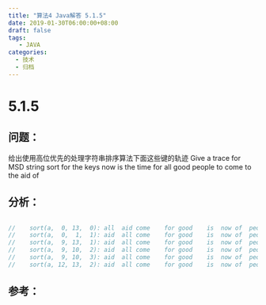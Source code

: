 ```yaml
---
title: "算法4 Java解答 5.1.5"
date: 2019-01-30T06:00:00+08:00
draft: false
tags:
   - JAVA
categories:
  - 技术
  - 归档
---
```



# 5.1.5

## 问题：

给出使用高位优先的处理字符串排序算法下面这些键的轨迹
Give a trace for MSD string sort for the keys
now is the time for all good people to come to the aid of

## 分析：

```java

//    sort(a,  0, 13,  0): all	aid	come	for	good	is	now	of	people	the	time	to	to	the
//    sort(a,  0,  1,  1): aid	all	come	for	good	is	now	of	people	the	time	to	to	the
//    sort(a,  9, 13,  1): aid	all	come	for	good	is	now	of	people	the	the	time	to	to
//    sort(a,  9, 10,  2): aid	all	come	for	good	is	now	of	people	the	the	time	to	to
//    sort(a,  9, 10,  3): aid	all	come	for	good	is	now	of	people	the	the	time	to	to
//    sort(a, 12, 13,  2): aid	all	come	for	good	is	now	of	people	the	the	time	to	to

```

## 参考：

